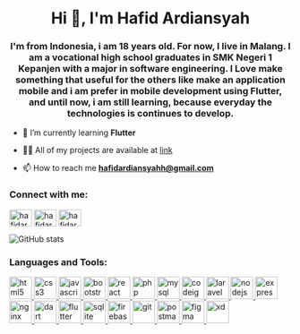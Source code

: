 <h1 align="center">Hi 👋, I'm Hafid Ardiansyah</h1>
<h3 align="center">I'm from Indonesia, i am 18 years old. For now, I live in Malang.
                     I am a vocational high school graduates in <b>SMK Negeri 1 Kepanjen</b> with a major in software engineering. 
                     I Love make something that useful for the others like make an application mobile and i am prefer in mobile development
                     using Flutter, and until now, i am still learning, because everyday the technologies is continues to develop.</h3>

- 🌱 I’m currently learning **Flutter**

- 👨‍💻 All of my projects are available at [link](https://hafidardiansyahh.github.io)

- 📫 How to reach me **hafidardiansyahh@gmail.com**

<h3 align="left">Connect with me:</h3>
<p align="left">
<a href="https://linkedin.com/in/hafidardiansyahh" target="blank"><img align="center" src="https://cdn.jsdelivr.net/npm/simple-icons@3.0.1/icons/linkedin.svg" alt="hafidardiansyahh" height="30" width="40" /></a>
  <a href="https://dribbble.com/hafidardiansyahh" target="blank"><img align="center" src="https://cdn.jsdelivr.net/npm/simple-icons@3.0.1/icons/dribbble.svg" alt="hafidardiansyahh" height="30" width="40" /></a>
  <a href="https://instagram.com/hafidardiansyahh" target="blank"><img align="center" src="https://cdn.jsdelivr.net/npm/simple-icons@3.0.1/icons/instagram.svg" alt="hafidardiansyahh" height="30" width="40" /></a>
</p>



![GitHub stats](https://github-readme-stats.vercel.app/api?username=hafidardiansyahh&show_icons=true)  


<h3 align="left">Languages and Tools:</h3>
<a href="https://www.w3.org/html/" target="_blank"> <img src="https://devicons.github.io/devicon/devicon.git/icons/html5/html5-original-wordmark.svg" alt="html5" width="40" height="40"/> </a> 
                    <a href="https://www.w3schools.com/css/" target="_blank"> <img src="https://devicons.github.io/devicon/devicon.git/icons/css3/css3-original-wordmark.svg" alt="css3" width="40" height="40"/> </a> 
                    <a href="https://developer.mozilla.org/en-US/docs/Web/JavaScript" target="_blank"> <img src="https://devicons.github.io/devicon/devicon.git/icons/javascript/javascript-original.svg" alt="javascript" width="40" height="40"/> </a> 
                    <a href="https://getbootstrap.com" target="_blank"><img src="https://devicons.github.io/devicon/devicon.git/icons/bootstrap/bootstrap-plain.svg" alt="bootstrap" width="40" height="40"/> </a> 
                    <a href="https://reactjs.org/" target="_blank"> <img src="https://devicons.github.io/devicon/devicon.git/icons/react/react-original-wordmark.svg" alt="react" width="40" height="40"/> </a> 
                    <a href="https://www.php.net" target="_blank"> <img src="https://devicons.github.io/devicon/devicon.git/icons/php/php-original.svg" alt="php" width="40" height="40"/> </a> 
                    <a href="https://www.mysql.com/" target="_blank"> <img src="https://devicons.github.io/devicon/devicon.git/icons/mysql/mysql-original-wordmark.svg" alt="mysql" width="40" height="40"/> </a> 
                    <a href="https://codeigniter.com" target="_blank"> <img src="https://cdn.worldvectorlogo.com/logos/codeigniter.svg" alt="codeigniter" width="40" height="40"/> </a> 
                    <a href="https://laravel.com/" target="_blank"> <img src="https://devicons.github.io/devicon/devicon.git/icons/laravel/laravel-plain-wordmark.svg" alt="laravel" width="40" height="40"/> </a> 
                    <a href="https://nodejs.org" target="_blank"> <img src="https://devicons.github.io/devicon/devicon.git/icons/nodejs/nodejs-original-wordmark.svg" alt="nodejs" width="40" height="40"/> </a> 
                    <a href="https://expressjs.com" target="_blank"> <img src="https://devicons.github.io/devicon/devicon.git/icons/express/express-original-wordmark.svg" alt="express" width="40" height="40"/> </a> 
                    <a href="https://www.nginx.com" target="_blank"> <img src="https://devicons.github.io/devicon/devicon.git/icons/nginx/nginx-original.svg" alt="nginx" width="40" height="40"/> </a> 
                    <a href="https://dart.dev" target="_blank"> <img src="https://www.vectorlogo.zone/logos/dartlang/dartlang-icon.svg" alt="dart" width="40" height="40"/> </a> 
                    <a href="https://flutter.dev" target="_blank"> <img src="https://www.vectorlogo.zone/logos/flutterio/flutterio-icon.svg" alt="flutter" width="40" height="40"/> </a> 
                    <a href="https://www.sqlite.org/" target="_blank"> <img src="https://www.vectorlogo.zone/logos/sqlite/sqlite-icon.svg" alt="sqlite" width="40" height="40"/> </a> 
                    <a href="https://firebase.google.com/" target="_blank"> <img src="https://www.vectorlogo.zone/logos/firebase/firebase-icon.svg" alt="firebase" width="40" height="40"/> </a> 
                    <a href="https://git-scm.com/" target="_blank"> <img src="https://www.vectorlogo.zone/logos/git-scm/git-scm-icon.svg" alt="git" width="40" height="40"/> </a> 
                    <a href="https://postman.com" target="_blank"> <img src="https://www.vectorlogo.zone/logos/getpostman/getpostman-icon.svg" alt="postman" width="40" height="40"/> </a> 
                    <a href="https://www.figma.com/" target="_blank"> <img src="https://www.vectorlogo.zone/logos/figma/figma-icon.svg" alt="figma" width="40" height="40"/> </a> 
                    <a href="https://www.adobe.com/products/xd.html" target="_blank"> <img src="https://cdn.worldvectorlogo.com/logos/adobe-xd.svg" alt="xd" width="40" height="40"/> </a> </p>
                    
